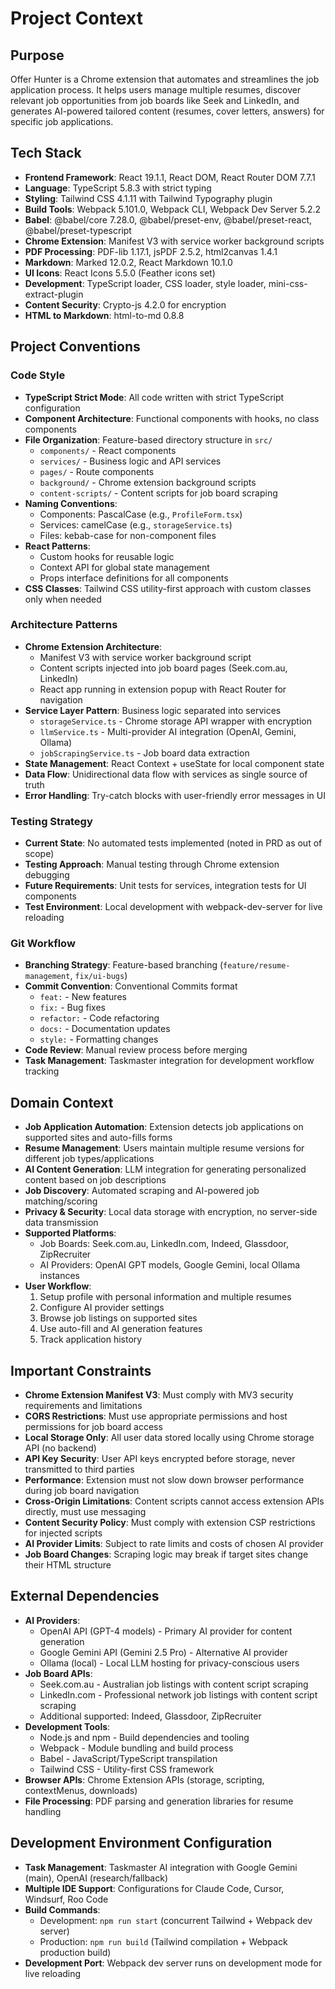# Project Context

## Purpose
Offer Hunter is a Chrome extension that automates and streamlines the job application process. It helps users manage multiple resumes, discover relevant job opportunities from job boards like Seek and LinkedIn, and generates AI-powered tailored content (resumes, cover letters, answers) for specific job applications.

## Tech Stack
- **Frontend Framework**: React 19.1.1, React DOM, React Router DOM 7.7.1
- **Language**: TypeScript 5.8.3 with strict typing
- **Styling**: Tailwind CSS 4.1.11 with Tailwind Typography plugin
- **Build Tools**: Webpack 5.101.0, Webpack CLI, Webpack Dev Server 5.2.2
- **Babel**: @babel/core 7.28.0, @babel/preset-env, @babel/preset-react, @babel/preset-typescript
- **Chrome Extension**: Manifest V3 with service worker background scripts
- **PDF Processing**: PDF-lib 1.17.1, jsPDF 2.5.2, html2canvas 1.4.1
- **Markdown**: Marked 12.0.2, React Markdown 10.1.0
- **UI Icons**: React Icons 5.5.0 (Feather icons set)
- **Development**: TypeScript loader, CSS loader, style loader, mini-css-extract-plugin
- **Content Security**: Crypto-js 4.2.0 for encryption
- **HTML to Markdown**: html-to-md 0.8.8

## Project Conventions

### Code Style
- **TypeScript Strict Mode**: All code written with strict TypeScript configuration
- **Component Architecture**: Functional components with hooks, no class components
- **File Organization**: Feature-based directory structure in `src/`
  - `components/` - React components
  - `services/` - Business logic and API services
  - `pages/` - Route components
  - `background/` - Chrome extension background scripts
  - `content-scripts/` - Content scripts for job board scraping
- **Naming Conventions**: 
  - Components: PascalCase (e.g., `ProfileForm.tsx`)
  - Services: camelCase (e.g., `storageService.ts`)
  - Files: kebab-case for non-component files
- **React Patterns**: 
  - Custom hooks for reusable logic
  - Context API for global state management
  - Props interface definitions for all components
- **CSS Classes**: Tailwind CSS utility-first approach with custom classes only when needed

### Architecture Patterns
- **Chrome Extension Architecture**: 
  - Manifest V3 with service worker background script
  - Content scripts injected into job board pages (Seek.com.au, LinkedIn)
  - React app running in extension popup with React Router for navigation
- **Service Layer Pattern**: Business logic separated into services
  - `storageService.ts` - Chrome storage API wrapper with encryption
  - `llmService.ts` - Multi-provider AI integration (OpenAI, Gemini, Ollama)
  - `jobScrapingService.ts` - Job board data extraction
- **State Management**: React Context + useState for local component state
- **Data Flow**: Unidirectional data flow with services as single source of truth
- **Error Handling**: Try-catch blocks with user-friendly error messages in UI

### Testing Strategy
- **Current State**: No automated tests implemented (noted in PRD as out of scope)
- **Testing Approach**: Manual testing through Chrome extension debugging
- **Future Requirements**: Unit tests for services, integration tests for UI components
- **Test Environment**: Local development with webpack-dev-server for live reloading

### Git Workflow
- **Branching Strategy**: Feature-based branching (`feature/resume-management`, `fix/ui-bugs`)
- **Commit Convention**: Conventional Commits format
  - `feat:` - New features
  - `fix:` - Bug fixes
  - `refactor:` - Code refactoring
  - `docs:` - Documentation updates
  - `style:` - Formatting changes
- **Code Review**: Manual review process before merging
- **Task Management**: Taskmaster integration for development workflow tracking

## Domain Context
- **Job Application Automation**: Extension detects job applications on supported sites and auto-fills forms
- **Resume Management**: Users maintain multiple resume versions for different job types/applications
- **AI Content Generation**: LLM integration for generating personalized content based on job descriptions
- **Job Discovery**: Automated scraping and AI-powered job matching/scoring
- **Privacy & Security**: Local data storage with encryption, no server-side data transmission
- **Supported Platforms**: 
  - Job Boards: Seek.com.au, LinkedIn.com, Indeed, Glassdoor, ZipRecruiter
  - AI Providers: OpenAI GPT models, Google Gemini, local Ollama instances
- **User Workflow**: 
  1. Setup profile with personal information and multiple resumes
  2. Configure AI provider settings
  3. Browse job listings on supported sites
  4. Use auto-fill and AI generation features
  5. Track application history

## Important Constraints
- **Chrome Extension Manifest V3**: Must comply with MV3 security requirements and limitations
- **CORS Restrictions**: Must use appropriate permissions and host permissions for job board access
- **Local Storage Only**: All user data stored locally using Chrome storage API (no backend)
- **API Key Security**: User API keys encrypted before storage, never transmitted to third parties
- **Performance**: Extension must not slow down browser performance during job board navigation
- **Cross-Origin Limitations**: Content scripts cannot access extension APIs directly, must use messaging
- **Content Security Policy**: Must comply with extension CSP restrictions for injected scripts
- **AI Provider Limits**: Subject to rate limits and costs of chosen AI provider
- **Job Board Changes**: Scraping logic may break if target sites change their HTML structure

## External Dependencies
- **AI Providers**:
  - OpenAI API (GPT-4 models) - Primary AI provider for content generation
  - Google Gemini API (Gemini 2.5 Pro) - Alternative AI provider
  - Ollama (local) - Local LLM hosting for privacy-conscious users
- **Job Board APIs**:
  - Seek.com.au - Australian job listings with content script scraping
  - LinkedIn.com - Professional network job listings with content script scraping
  - Additional supported: Indeed, Glassdoor, ZipRecruiter
- **Development Tools**:
  - Node.js and npm - Build dependencies and tooling
  - Webpack - Module bundling and build process
  - Babel - JavaScript/TypeScript transpilation
  - Tailwind CSS - Utility-first CSS framework
- **Browser APIs**: Chrome Extension APIs (storage, scripting, contextMenus, downloads)
- **File Processing**: PDF parsing and generation libraries for resume handling

## Development Environment Configuration
- **Task Management**: Taskmaster AI integration with Google Gemini (main), OpenAI (research/fallback)
- **Multiple IDE Support**: Configurations for Claude Code, Cursor, Windsurf, Roo Code
- **Build Commands**: 
  - Development: `npm run start` (concurrent Tailwind + Webpack dev server)
  - Production: `npm run build` (Tailwind compilation + Webpack production build)
- **Development Port**: Webpack dev server runs on development mode for live reloading
